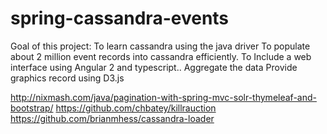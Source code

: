 # spring-cassandra-events
Goal of this project:
To learn cassandra using the java driver
To populate about 2 million event records into cassandra efficiently.
To Include a web interface using Angular 2 and typescript..
Aggregate the data
Provide graphics record using D3.js

http://nixmash.com/java/pagination-with-spring-mvc-solr-thymeleaf-and-bootstrap/
https://github.com/chbatey/killrauction
https://github.com/brianmhess/cassandra-loader
